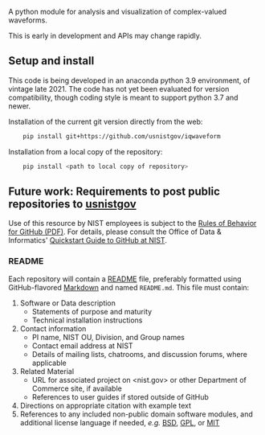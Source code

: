 A python module for analysis and visualization of complex-valued waveforms.

This is early in development and APIs may change rapidly.

## Setup and install
This code is being developed in an anaconda python 3.9 environment, of vintage late 2021. The code has not yet been evaluated for version compatibility, though coding style is meant to support python 3.7 and newer.

Installation of the current git version directly from the web:

```sh
    pip install git+https://github.com/usnistgov/iqwaveform
```

Installation from a local copy of the repository:

```sh
    pip install <path to local copy of repository>
```

## Future work: Requirements to post public repositories to [usnistgov][gh-nst]

Use of this resource by NIST employees is subject to the
[Rules of Behavior for GitHub (PDF)][gh-rob]. For details, please
consult the Office of Data & Informatics'
[Quickstart Guide to GitHub at NIST][gh-odi].

### README

Each repository will contain a [README][wk-rdm] file, preferably
formatted using GitHub-flavored [Markdown][gh-mdn] and named
`README.md`. This file must contain:

1. Software or Data description
   - Statements of purpose and maturity
   - Technical installation instructions
1. Contact information
   - PI name, NIST OU, Division, and Group names
   - Contact email address at NIST
   - Details of mailing lists, chatrooms, and discussion forums,
     where applicable
1. Related Material
   - URL for associated project on <nist.gov> or other Department of
     Commerce site, if available
   - References to user guides if stored outside of GitHub
1. Directions on appropriate citation with example text
1. References to any included non-public domain software modules, and
   additional license language if needed, *e.g.* [BSD][li-bsd],
   [GPL][li-gpl], or [MIT][li-mit]

<!-- References -->

[gh-cdo]: https://docs.github.com/en/repositories/managing-your-repositorys-settings-and-features/customizing-your-repository/about-code-owners
[gh-mdn]: https://github.github.com/gfm/
[gh-nst]: https://github.com/usnistgov
[gh-odi]: https://odiwiki.nist.gov/ODI/GitHub.html
[gh-ost]: https://github.com/orgs/usnistgov/teams/opensource-team
[gh-rob]: https://odiwiki.nist.gov/pub/ODI/GitHub/GHROB.pdf
[gh-rep]: https://github.com/usnistgov/opensource-repo/
[gh-tpl]: https://github.com/usnistgov/carpentries-development/discussions/3
[li-bsd]: https://opensource.org/licenses/bsd-license
[li-gpl]: https://opensource.org/licenses/gpl-license
[li-mit]: https://opensource.org/licenses/mit-license
[nist-open]: https://www.nist.gov/open/copyright-fair-use-and-licensing-statements-srd-data-software-and-technical-series-publications
[wk-rdm]: https://en.wikipedia.org/wiki/README
